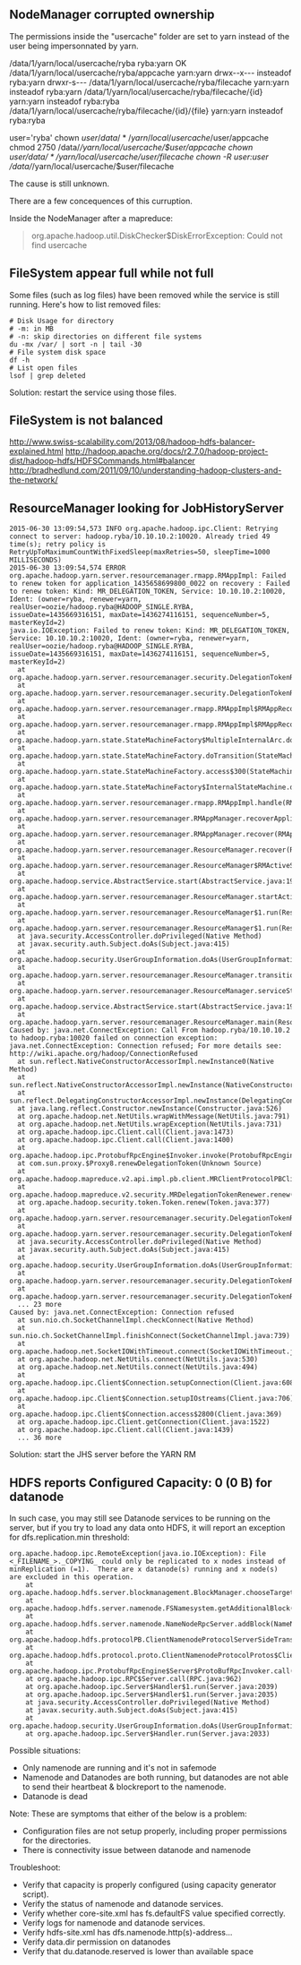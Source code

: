 
## NodeManager corrupted ownership

The permissions inside the "usercache" folder are set to yarn instead of the
user being impersonnated by yarn.

/data/1/yarn/local/usercache/ryba ryba:yarn OK
/data/1/yarn/local/usercache/ryba/appcache yarn:yarn drwx--x--- insteadof ryba:yarn drwxr-s---
/data/1/yarn/local/usercache/ryba/filecache yarn:yarn insteadof ryba:yarn
/data/1/yarn/local/usercache/ryba/filecache/{id} yarn:yarn insteadof ryba:ryba
/data/1/yarn/local/usercache/ryba/filecache/{id}/{file} yarn:yarn insteadof ryba:ryba

user='ryba'
chown $user /data/*/yarn/local/usercache/$user/appcache
chmod 2750 /data/*/yarn/local/usercache/$user/appcache
chown $user /data/*/yarn/local/usercache/$user/filecache
chown -R $user:$user /data/*/yarn/local/usercache/$user/filecache

The cause is still unknown. 

There are a few concequences of this curruption.

Inside the NodeManager after a mapreduce:

> org.apache.hadoop.util.DiskChecker$DiskErrorException: Could not find usercache

## FileSystem appear full while not full

Some files (such as log files) have been removed while the service is still
running. Here's how to list removed files:

```
# Disk Usage for directory
# -m: in MB
# -n: skip directories on different file systems
du -mx /var/ | sort -n | tail -30
# File system disk space
df -h
# List open files
lsof | grep deleted
```

Solution: restart the service using those files.

## FileSystem is not balanced

http://www.swiss-scalability.com/2013/08/hadoop-hdfs-balancer-explained.html
http://hadoop.apache.org/docs/r2.7.0/hadoop-project-dist/hadoop-hdfs/HDFSCommands.html#balancer
http://bradhedlund.com/2011/09/10/understanding-hadoop-clusters-and-the-network/

## ResourceManager looking for JobHistoryServer

```
2015-06-30 13:09:54,573 INFO org.apache.hadoop.ipc.Client: Retrying connect to server: hadoop.ryba/10.10.10.2:10020. Already tried 49 time(s); retry policy is RetryUpToMaximumCountWithFixedSleep(maxRetries=50, sleepTime=1000 MILLISECONDS)
2015-06-30 13:09:54,574 ERROR org.apache.hadoop.yarn.server.resourcemanager.rmapp.RMAppImpl: Failed to renew token for application_1435658699800_0022 on recovery : Failed to renew token: Kind: MR_DELEGATION_TOKEN, Service: 10.10.10.2:10020, Ident: (owner=ryba, renewer=yarn, realUser=oozie/hadoop.ryba@HADOOP_SINGLE.RYBA, issueDate=1435669316151, maxDate=1436274116151, sequenceNumber=5, masterKeyId=2)
java.io.IOException: Failed to renew token: Kind: MR_DELEGATION_TOKEN, Service: 10.10.10.2:10020, Ident: (owner=ryba, renewer=yarn, realUser=oozie/hadoop.ryba@HADOOP_SINGLE.RYBA, issueDate=1435669316151, maxDate=1436274116151, sequenceNumber=5, masterKeyId=2)
  at org.apache.hadoop.yarn.server.resourcemanager.security.DelegationTokenRenewer.handleAppSubmitEvent(DelegationTokenRenewer.java:443)
  at org.apache.hadoop.yarn.server.resourcemanager.security.DelegationTokenRenewer.addApplicationSync(DelegationTokenRenewer.java:382)
  at org.apache.hadoop.yarn.server.resourcemanager.rmapp.RMAppImpl$RMAppRecoveredTransition.transition(RMAppImpl.java:854)
  at org.apache.hadoop.yarn.server.resourcemanager.rmapp.RMAppImpl$RMAppRecoveredTransition.transition(RMAppImpl.java:836)
  at org.apache.hadoop.yarn.state.StateMachineFactory$MultipleInternalArc.doTransition(StateMachineFactory.java:385)
  at org.apache.hadoop.yarn.state.StateMachineFactory.doTransition(StateMachineFactory.java:302)
  at org.apache.hadoop.yarn.state.StateMachineFactory.access$300(StateMachineFactory.java:46)
  at org.apache.hadoop.yarn.state.StateMachineFactory$InternalStateMachine.doTransition(StateMachineFactory.java:448)
  at org.apache.hadoop.yarn.server.resourcemanager.rmapp.RMAppImpl.handle(RMAppImpl.java:711)
  at org.apache.hadoop.yarn.server.resourcemanager.RMAppManager.recoverApplication(RMAppManager.java:312)
  at org.apache.hadoop.yarn.server.resourcemanager.RMAppManager.recover(RMAppManager.java:413)
  at org.apache.hadoop.yarn.server.resourcemanager.ResourceManager.recover(ResourceManager.java:1207)
  at org.apache.hadoop.yarn.server.resourcemanager.ResourceManager$RMActiveServices.serviceStart(ResourceManager.java:590)
  at org.apache.hadoop.service.AbstractService.start(AbstractService.java:193)
  at org.apache.hadoop.yarn.server.resourcemanager.ResourceManager.startActiveServices(ResourceManager.java:1014)
  at org.apache.hadoop.yarn.server.resourcemanager.ResourceManager$1.run(ResourceManager.java:1051)
  at org.apache.hadoop.yarn.server.resourcemanager.ResourceManager$1.run(ResourceManager.java:1047)
  at java.security.AccessController.doPrivileged(Native Method)
  at javax.security.auth.Subject.doAs(Subject.java:415)
  at org.apache.hadoop.security.UserGroupInformation.doAs(UserGroupInformation.java:1628)
  at org.apache.hadoop.yarn.server.resourcemanager.ResourceManager.transitionToActive(ResourceManager.java:1047)
  at org.apache.hadoop.yarn.server.resourcemanager.ResourceManager.serviceStart(ResourceManager.java:1091)
  at org.apache.hadoop.service.AbstractService.start(AbstractService.java:193)
  at org.apache.hadoop.yarn.server.resourcemanager.ResourceManager.main(ResourceManager.java:1226)
Caused by: java.net.ConnectException: Call From hadoop.ryba/10.10.10.2 to hadoop.ryba:10020 failed on connection exception: java.net.ConnectException: Connection refused; For more details see:  http://wiki.apache.org/hadoop/ConnectionRefused
  at sun.reflect.NativeConstructorAccessorImpl.newInstance0(Native Method)
  at sun.reflect.NativeConstructorAccessorImpl.newInstance(NativeConstructorAccessorImpl.java:57)
  at sun.reflect.DelegatingConstructorAccessorImpl.newInstance(DelegatingConstructorAccessorImpl.java:45)
  at java.lang.reflect.Constructor.newInstance(Constructor.java:526)
  at org.apache.hadoop.net.NetUtils.wrapWithMessage(NetUtils.java:791)
  at org.apache.hadoop.net.NetUtils.wrapException(NetUtils.java:731)
  at org.apache.hadoop.ipc.Client.call(Client.java:1473)
  at org.apache.hadoop.ipc.Client.call(Client.java:1400)
  at org.apache.hadoop.ipc.ProtobufRpcEngine$Invoker.invoke(ProtobufRpcEngine.java:232)
  at com.sun.proxy.$Proxy8.renewDelegationToken(Unknown Source)
  at org.apache.hadoop.mapreduce.v2.api.impl.pb.client.MRClientProtocolPBClientImpl.renewDelegationToken(MRClientProtocolPBClientImpl.java:268)
  at org.apache.hadoop.mapreduce.v2.security.MRDelegationTokenRenewer.renew(MRDelegationTokenRenewer.java:68)
  at org.apache.hadoop.security.token.Token.renew(Token.java:377)
  at org.apache.hadoop.yarn.server.resourcemanager.security.DelegationTokenRenewer$1.run(DelegationTokenRenewer.java:532)
  at org.apache.hadoop.yarn.server.resourcemanager.security.DelegationTokenRenewer$1.run(DelegationTokenRenewer.java:529)
  at java.security.AccessController.doPrivileged(Native Method)
  at javax.security.auth.Subject.doAs(Subject.java:415)
  at org.apache.hadoop.security.UserGroupInformation.doAs(UserGroupInformation.java:1628)
  at org.apache.hadoop.yarn.server.resourcemanager.security.DelegationTokenRenewer.renewToken(DelegationTokenRenewer.java:527)
  at org.apache.hadoop.yarn.server.resourcemanager.security.DelegationTokenRenewer.handleAppSubmitEvent(DelegationTokenRenewer.java:441)
  ... 23 more
Caused by: java.net.ConnectException: Connection refused
  at sun.nio.ch.SocketChannelImpl.checkConnect(Native Method)
  at sun.nio.ch.SocketChannelImpl.finishConnect(SocketChannelImpl.java:739)
  at org.apache.hadoop.net.SocketIOWithTimeout.connect(SocketIOWithTimeout.java:206)
  at org.apache.hadoop.net.NetUtils.connect(NetUtils.java:530)
  at org.apache.hadoop.net.NetUtils.connect(NetUtils.java:494)
  at org.apache.hadoop.ipc.Client$Connection.setupConnection(Client.java:608)
  at org.apache.hadoop.ipc.Client$Connection.setupIOstreams(Client.java:706)
  at org.apache.hadoop.ipc.Client$Connection.access$2800(Client.java:369)
  at org.apache.hadoop.ipc.Client.getConnection(Client.java:1522)
  at org.apache.hadoop.ipc.Client.call(Client.java:1439)
  ... 36 more
```

Solution: start the JHS server before the YARN RM

## HDFS reports Configured Capacity: 0 (0 B) for datanode

In such case, you may still see Datanode services to be running on the server, 
but if you try to load any data onto HDFS, it will report an exception for 
dfs.replication.min threshold:

```
org.apache.hadoop.ipc.RemoteException(java.io.IOException): File <_FILENAME_>._COPYING_ could only be replicated to x nodes instead of minReplication (=1).  There are x datanode(s) running and x node(s) are excluded in this operation.
	at org.apache.hadoop.hdfs.server.blockmanagement.BlockManager.chooseTarget4NewBlock(BlockManager.java:1550)
	at org.apache.hadoop.hdfs.server.namenode.FSNamesystem.getAdditionalBlock(FSNamesystem.java:3447)
	at org.apache.hadoop.hdfs.server.namenode.NameNodeRpcServer.addBlock(NameNodeRpcServer.java:642)
	at org.apache.hadoop.hdfs.protocolPB.ClientNamenodeProtocolServerSideTranslatorPB.addBlock(ClientNamenodeProtocolServerSideTranslatorPB.java:484)
	at org.apache.hadoop.hdfs.protocol.proto.ClientNamenodeProtocolProtos$ClientNamenodeProtocol$2.callBlockingMethod(ClientNamenodeProtocolProtos.java)
	at org.apache.hadoop.ipc.ProtobufRpcEngine$Server$ProtoBufRpcInvoker.call(ProtobufRpcEngine.java:619)
	at org.apache.hadoop.ipc.RPC$Server.call(RPC.java:962)
	at org.apache.hadoop.ipc.Server$Handler$1.run(Server.java:2039)
	at org.apache.hadoop.ipc.Server$Handler$1.run(Server.java:2035)
	at java.security.AccessController.doPrivileged(Native Method)
	at javax.security.auth.Subject.doAs(Subject.java:415)
	at org.apache.hadoop.security.UserGroupInformation.doAs(UserGroupInformation.java:1628)
	at org.apache.hadoop.ipc.Server$Handler.run(Server.java:2033)
```

Possible situations:

*   Only namenode are running and it's not in safemode   
*   Namenode and Datanodes are both running, but datanodes are not able to send  their heartbeat & blockreport to the namenode.   
*   Datanode is dead   

Note: These are symptoms that either of the below is a problem:

*   Configuration files are not setup properly, including proper permissions for the directories.   
*   There is connectivity issue between datanode and namenode   

Troubleshoot:

*   Verify that capacity is properly configured (using capacity generator script).
*   Verify the status of namenode and datanode services.
*   Verify whether core-site.xml has fs.defaultFS value specified correctly.
*   Verify logs for namenode and datanode services.
*   Verify hdfs-site.xml has dfs.namenode.http(s)-address.<nameservice>.<namenodeid>.
*   Verify data.dir permission on datanodes
*   Verify that du.datanode.reserved is lower than available space